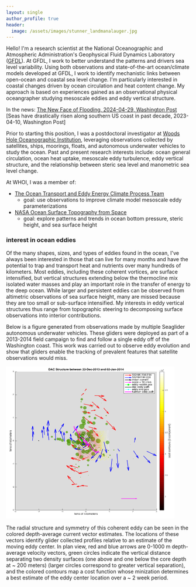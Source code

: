 ```yaml
---
layout: single
author_profile: true
header:
  image: /assets/images/stunner_landmanalauger.jpg
---
```


Hello! I'm a research scientist at the National Oceanographic and Atmospheric Administration's Geophysical Fluid Dynamics Laboratory ([GFDL](https://www.gfdl.noaa.gov/)). At GFDL, I work to better understand the patterns and drivers sea level variability. Using both observations and state-of-the-art ocean/climate models developed at GFDL, I work to identify mechanistic links between open-ocean and coastal sea level change. I'm particularly interested in coastal changes driven by ocean circulation and heat content change. My approach is based on experiences gained as an observational physical oceangrapher studying mesoscale eddies and eddy vertical structure.   

In the news: [The New Face of Flooding, 2024-04-29, Washington Post](https://www.washingtonpost.com/climate-environment/interactive/2024/flooding-sea-level-rise-gulf-coast/?pwapi_token=eyJ0eXAiOiJKV1QiLCJhbGciOiJIUzI1NiJ9.eyJyZWFzb24iOiJnaWZ0IiwibmJmIjoxNzE0MzYzMjAwLCJpc3MiOiJzdWJzY3JpcHRpb25zIiwiZXhwIjoxNzE1NzQ1NTk5LCJpYXQiOjE3MTQzNjMyMDAsImp0aSI6IjU4NjRmNGRjLTJiYTItNDRiZS1iZTE5LTMzYWNiZTY2ZThjZCIsInVybCI6Imh0dHBzOi8vd3d3Lndhc2hpbmd0b25wb3N0LmNvbS9jbGltYXRlLWVudmlyb25tZW50L2ludGVyYWN0aXZlLzIwMjQvZmxvb2Rpbmctc2VhLWxldmVsLXJpc2UtZ3VsZi1jb2FzdC8ifQ.OfWJgBu-6RJGpDUux7a7Wp9azfRWUoy0ewRIJBCnr_Y&itid=gfta) [Seas have drastically risen along southern US coast in past decade, 2023-04-10, Washington Post]


Prior to starting this position, I was a postdoctoral investigator at [Woods Hole Oceanographic Institution](https://www.whoi.edu), leveraging observations collected by satellites, ships, moorings, floats, and autonomous underwater vehicles to study the ocean. Past and present research interests include: ocean general circulation, ocean heat uptake, mesoscale eddy turbulence, eddy vertical structure, and the relationship between steric sea level and manometric sea level change. 

At WHOI, I was a member of: 
* [The Ocean Transport and Eddy Energy Climate Process Team](https://ocean-eddy-cpt.github.io) 
    + goal: use observations to improve climate model mesoscale eddy parameterizations
* [NASA Ocean Surface Topography from Space](https://sealevel.jpl.nasa.gov/documents/1688/?list=projects)  
    + goal: explore patterns and trends in ocean bottom pressure, steric height, and sea surface height 

### interest in ocean eddies 
Of the many shapes, sizes, and types of eddies found in the ocean, I've always been interested in those that can live for many months and have the potential to trap and transport heat and nutrients over many hundreds of kilometers. Most eddies, including these coherent vortices, are surface intensified, but vertical structures extending below the thermocline mix isolated water masses and play an important role in the transfer of energy to the deep ocean. While larger and persistent eddies can be observed from altimetric observations of sea surface height, many are missed because they are too small or sub-surface intensified. My interests in eddy vertical structures thus range from topographic steering to decomposing surface observations into interior contributions.      

Below is a figure generated from observations made by multiple Seaglider autonomous underwater vehicles. These gliders were deployed as part of a 2013-2014 field campaign to find and follow a single eddy off of the Washington coast. This work was carried out to observe eddy evolution and show that gliders enable the tracking of prevalent features that satellite observations would miss. 

<img src="/assets/images/centering_method.png" width="460" height="415"/>

The radial structure and symmetry of this coherent eddy can be seen in the colored depth-average current vector estimates. The locations of these vectors identify glider collected profiles relative to an estimate of the moving eddy center. In plan view, red and blue arrows are 0-1000 m depth-average velocity vectors, green circles indicate the vertical distance separating two density surfaces (one above and one below the core depth at ~ 200 meters) (larger circles correspond to greater vertical separation), and the colored contours map a cost function whose minization determines a best estimate of the eddy center location over a ~ 2 week period. 

